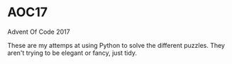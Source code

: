 # AOC17
Advent Of Code 2017

These are my attemps at using Python to solve the different puzzles. They aren't trying to be elegant or fancy, just tidy.
